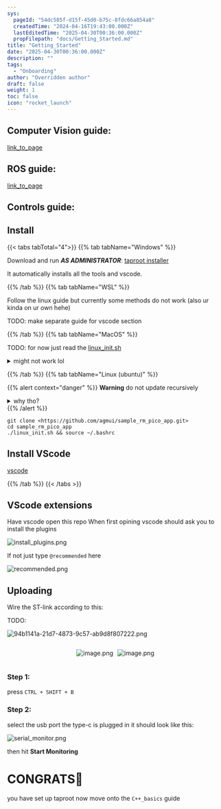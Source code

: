 ```yaml
---
sys:
  pageId: "54dc585f-d15f-45d0-b75c-8fdc66a854a8"
  createdTime: "2024-04-16T19:43:00.000Z"
  lastEditedTime: "2025-04-30T00:36:00.000Z"
  propFilepath: "docs/Getting_Started.md"
title: "Getting_Started"
date: "2025-04-30T00:36:00.000Z"
description: ""
tags:
  - "Onboarding"
author: "Overridden author"
draft: false
weight: 1
toc: false
icon: "rocket_launch"
---
```


## Computer Vision guide:

[link_to_page](86d45bc0-388b-4d26-8848-44f255f73d0e)

## ROS guide:

[link_to_page](3c76c1de-ec8f-46d6-8b0a-294005edc2d5)

## Controls guide:

## Install

{{< tabs tabTotal="4">}}
{{% tab tabName="Windows" %}}

Download and run _**AS ADMINISTRATOR**_: [taproot installer](https://github.com/Thornbots/TeachingFreshies/releases/tag/1.0)

It automatically installs all the tools and vscode.

{{% /tab %}}
{{% tab tabName="WSL" %}}

Follow the linux guide but currently some methods do not work (also ur kinda on ur own hehe)

TODO: make separate guide for vscode section

{{% /tab %}}
{{% tab tabName="MacOS" %}}

TODO: for now just read the [linux_init.sh](https://github.com/agmui/sample_rm_pico_app/blob/main/linux_init.sh)

<details>
<summary>might not work lol</summary>

`brew install libusb pkg-config`

Next install: [vscode](https://code.visualstudio.com/Download)

</details>

{{% /tab %}}
{{% tab tabName="Linux (ubuntu)" %}}

{{% alert context="danger" %}}
**Warning** do not update recursively
<details>
<summary>why tho?</summary>
There are some submodules that may go on for a while (like tinyusb) and I highly
recommend you don't need to get them.
If you want to see what submodules I update just look in `linux_init.sh`
</details>
{{% /alert %}}

```shell
git clone <https://github.com/agmui/sample_rm_pico_app.git>
cd sample_rm_pico_app
./linux_init.sh && source ~/.bashrc
```

## Install VScode

[vscode](https://code.visualstudio.com/Download)

{{% /tab %}}
{{< /tabs >}}

## VScode extensions

Have vscode open this repo
When first opining vscode should ask you to install the plugins

![install_plugins.png](https://prod-files-secure.s3.us-west-2.amazonaws.com/d518164a-d88e-44d1-a4ee-3adb3bd8bce0/89bd30f0-1825-4e77-867b-0a41ce370880/install_plugins.png?X-Amz-Algorithm=AWS4-HMAC-SHA256&X-Amz-Content-Sha256=UNSIGNED-PAYLOAD&X-Amz-Credential=ASIAZI2LB4666KTL3N6T%2F20250603%2Fus-west-2%2Fs3%2Faws4_request&X-Amz-Date=20250603T230811Z&X-Amz-Expires=3600&X-Amz-Security-Token=IQoJb3JpZ2luX2VjEEcaCXVzLXdlc3QtMiJIMEYCIQDeVZs6dqqjvt0rs27JY0D5%2FgMcdd3v2xnEXLTXVh5nwwIhANjtfZJDKL2uEPuCgdZGR1hPtXYrlFNt%2BcOt6IWT8%2FDlKv8DCCAQABoMNjM3NDIzMTgzODA1Igy6OduASCaSNz1XGeMq3AOSmixqWp%2FzsZf3ontkMwctFcxt1I6i%2FyhVr04wuX%2Bxg2Lm38XboBxkIIEvqeegwTMRcQ8COe%2BGhTKVjEsgXk6m0JTt%2BTlkrUf7B4XFrNzDA7LfNxrKfb%2FTMAxcBxxuHXreQ34JEK6cCyuIVjx8LtrjHuNyn4%2BV4sacYRpJhmacxYQ0oZu80fPlQl9WvvwsOIwSorU0vV0zgSIztu4KkBp8Dh2Dk7ErILkwVOh8ehLHbWxq8qaN%2BgLwT0spdJ8fN2d24Fi5Q1MGw5gjqZAru%2FiTR2hq1GvZbk%2FXyYV070y3dEplhX9aZ4wrhb9OkL7wXkIHgeHtMhaVoBmz7wS7RTdVRH1oqRFEQq7nsPUqWz%2Fx8ocJL20gL9s1PDKl%2FjGHg2o%2B0Li8nTbPTf9R4KigqmPM2RpY8jbK1u8RMvG2Tvg2j7OXNZVV2cDUE7ZoOfkMIm7uPXVP148z9e5QOMxAf2v5c8wgvPqhzt4j1twlkVqr2ek8nlFIoBTQMj2M3u5i0miGRJf91sudhh6bxevPlMjY3PuYHpPhdAPMgu3ZKfvFEC%2Fy4ND1sfngs7hgi8qECvJ1tbIdzcHXcAcOaOwOPEDZmbX9R7EmlzRPs3t%2Fssccs5pWTvv4p640NyYXfzDJ9%2F3BBjqkAds4GAQlV01JRJpDEkTmoKE%2BHxO7V4a2exOXROXHtaFZVE%2BSfdhHI%2BAXZrLAEm%2Ba42%2FM3Se%2BCvZGzSzRvJtUg8C%2BFrJS9iWsNpD0sHlEmKry4TrjA7UIm0gBNwAvJEsyUkJWvQx0UxX6Q%2F%2B1xCRCPSaiPaR8sAmcrkOwTKtjmzBDAuySYHL%2B7JUU5QTDkSYoHJaFrB2S2TtilPWBFvF2nXPSFM87&X-Amz-Signature=4e4f6bdd869244bcfb35def3ab2e22dbd6b6fbe2a44d2f436736bc9a08fb8e42&X-Amz-SignedHeaders=host&x-id=GetObject)

If not just type `@recommended` here  

![recommended.png](https://prod-files-secure.s3.us-west-2.amazonaws.com/d518164a-d88e-44d1-a4ee-3adb3bd8bce0/61e661e9-5d85-4dfc-be0d-8d2097a5e793/recommended.png?X-Amz-Algorithm=AWS4-HMAC-SHA256&X-Amz-Content-Sha256=UNSIGNED-PAYLOAD&X-Amz-Credential=ASIAZI2LB4666KTL3N6T%2F20250603%2Fus-west-2%2Fs3%2Faws4_request&X-Amz-Date=20250603T230811Z&X-Amz-Expires=3600&X-Amz-Security-Token=IQoJb3JpZ2luX2VjEEcaCXVzLXdlc3QtMiJIMEYCIQDeVZs6dqqjvt0rs27JY0D5%2FgMcdd3v2xnEXLTXVh5nwwIhANjtfZJDKL2uEPuCgdZGR1hPtXYrlFNt%2BcOt6IWT8%2FDlKv8DCCAQABoMNjM3NDIzMTgzODA1Igy6OduASCaSNz1XGeMq3AOSmixqWp%2FzsZf3ontkMwctFcxt1I6i%2FyhVr04wuX%2Bxg2Lm38XboBxkIIEvqeegwTMRcQ8COe%2BGhTKVjEsgXk6m0JTt%2BTlkrUf7B4XFrNzDA7LfNxrKfb%2FTMAxcBxxuHXreQ34JEK6cCyuIVjx8LtrjHuNyn4%2BV4sacYRpJhmacxYQ0oZu80fPlQl9WvvwsOIwSorU0vV0zgSIztu4KkBp8Dh2Dk7ErILkwVOh8ehLHbWxq8qaN%2BgLwT0spdJ8fN2d24Fi5Q1MGw5gjqZAru%2FiTR2hq1GvZbk%2FXyYV070y3dEplhX9aZ4wrhb9OkL7wXkIHgeHtMhaVoBmz7wS7RTdVRH1oqRFEQq7nsPUqWz%2Fx8ocJL20gL9s1PDKl%2FjGHg2o%2B0Li8nTbPTf9R4KigqmPM2RpY8jbK1u8RMvG2Tvg2j7OXNZVV2cDUE7ZoOfkMIm7uPXVP148z9e5QOMxAf2v5c8wgvPqhzt4j1twlkVqr2ek8nlFIoBTQMj2M3u5i0miGRJf91sudhh6bxevPlMjY3PuYHpPhdAPMgu3ZKfvFEC%2Fy4ND1sfngs7hgi8qECvJ1tbIdzcHXcAcOaOwOPEDZmbX9R7EmlzRPs3t%2Fssccs5pWTvv4p640NyYXfzDJ9%2F3BBjqkAds4GAQlV01JRJpDEkTmoKE%2BHxO7V4a2exOXROXHtaFZVE%2BSfdhHI%2BAXZrLAEm%2Ba42%2FM3Se%2BCvZGzSzRvJtUg8C%2BFrJS9iWsNpD0sHlEmKry4TrjA7UIm0gBNwAvJEsyUkJWvQx0UxX6Q%2F%2B1xCRCPSaiPaR8sAmcrkOwTKtjmzBDAuySYHL%2B7JUU5QTDkSYoHJaFrB2S2TtilPWBFvF2nXPSFM87&X-Amz-Signature=f3ceb35885af9f1aadd5c3ef2abae2a245150a1e0cdfd8a3cee86b77c6ccc3e3&X-Amz-SignedHeaders=host&x-id=GetObject)

## Uploading

Wire the ST-link according to this:

TODO:

![94b1141a-21d7-4873-9c57-ab9d8f807222.png](https://prod-files-secure.s3.us-west-2.amazonaws.com/d518164a-d88e-44d1-a4ee-3adb3bd8bce0/e5fad17d-ab82-4300-9f4c-505ab4b1202c/94b1141a-21d7-4873-9c57-ab9d8f807222.png?X-Amz-Algorithm=AWS4-HMAC-SHA256&X-Amz-Content-Sha256=UNSIGNED-PAYLOAD&X-Amz-Credential=ASIAZI2LB4666KTL3N6T%2F20250603%2Fus-west-2%2Fs3%2Faws4_request&X-Amz-Date=20250603T230811Z&X-Amz-Expires=3600&X-Amz-Security-Token=IQoJb3JpZ2luX2VjEEcaCXVzLXdlc3QtMiJIMEYCIQDeVZs6dqqjvt0rs27JY0D5%2FgMcdd3v2xnEXLTXVh5nwwIhANjtfZJDKL2uEPuCgdZGR1hPtXYrlFNt%2BcOt6IWT8%2FDlKv8DCCAQABoMNjM3NDIzMTgzODA1Igy6OduASCaSNz1XGeMq3AOSmixqWp%2FzsZf3ontkMwctFcxt1I6i%2FyhVr04wuX%2Bxg2Lm38XboBxkIIEvqeegwTMRcQ8COe%2BGhTKVjEsgXk6m0JTt%2BTlkrUf7B4XFrNzDA7LfNxrKfb%2FTMAxcBxxuHXreQ34JEK6cCyuIVjx8LtrjHuNyn4%2BV4sacYRpJhmacxYQ0oZu80fPlQl9WvvwsOIwSorU0vV0zgSIztu4KkBp8Dh2Dk7ErILkwVOh8ehLHbWxq8qaN%2BgLwT0spdJ8fN2d24Fi5Q1MGw5gjqZAru%2FiTR2hq1GvZbk%2FXyYV070y3dEplhX9aZ4wrhb9OkL7wXkIHgeHtMhaVoBmz7wS7RTdVRH1oqRFEQq7nsPUqWz%2Fx8ocJL20gL9s1PDKl%2FjGHg2o%2B0Li8nTbPTf9R4KigqmPM2RpY8jbK1u8RMvG2Tvg2j7OXNZVV2cDUE7ZoOfkMIm7uPXVP148z9e5QOMxAf2v5c8wgvPqhzt4j1twlkVqr2ek8nlFIoBTQMj2M3u5i0miGRJf91sudhh6bxevPlMjY3PuYHpPhdAPMgu3ZKfvFEC%2Fy4ND1sfngs7hgi8qECvJ1tbIdzcHXcAcOaOwOPEDZmbX9R7EmlzRPs3t%2Fssccs5pWTvv4p640NyYXfzDJ9%2F3BBjqkAds4GAQlV01JRJpDEkTmoKE%2BHxO7V4a2exOXROXHtaFZVE%2BSfdhHI%2BAXZrLAEm%2Ba42%2FM3Se%2BCvZGzSzRvJtUg8C%2BFrJS9iWsNpD0sHlEmKry4TrjA7UIm0gBNwAvJEsyUkJWvQx0UxX6Q%2F%2B1xCRCPSaiPaR8sAmcrkOwTKtjmzBDAuySYHL%2B7JUU5QTDkSYoHJaFrB2S2TtilPWBFvF2nXPSFM87&X-Amz-Signature=b6866d30475d60506a729c3a3ece80afb53c626d4300cdd2b13d44be6b1283fb&X-Amz-SignedHeaders=host&x-id=GetObject)

<div style="display: flex;flex-direction: row; column-gap:10px; max-width: 630px;justify-content: center;">
<div>

![image.png](https://prod-files-secure.s3.us-west-2.amazonaws.com/d518164a-d88e-44d1-a4ee-3adb3bd8bce0/210ecb78-1116-4d7b-b9b7-2292f66fa2c2/image.png?X-Amz-Algorithm=AWS4-HMAC-SHA256&X-Amz-Content-Sha256=UNSIGNED-PAYLOAD&X-Amz-Credential=ASIAZI2LB466YP24ZG5W%2F20250603%2Fus-west-2%2Fs3%2Faws4_request&X-Amz-Date=20250603T230813Z&X-Amz-Expires=3600&X-Amz-Security-Token=IQoJb3JpZ2luX2VjEEcaCXVzLXdlc3QtMiJHMEUCIHA8N5rN%2FSQCp6%2FewAkAYQSJVgToX6wCnje%2FGNtxAWI2AiEAve2wtXhTCG%2FJHQlb2rV00qEeLIwassOaWmfl06EheEwq%2FwMIIBAAGgw2Mzc0MjMxODM4MDUiDJaXhdL9ful5w9MaPSrcA1VZfiNjdIEaZMcpErmikaNfmSExPDPxCWZ871HONntsoO4CdWpmZUfX9eRdQ8S4Q0%2BjZskcd54fLbjyRtGDRI5I%2BxMXJVyaRRUeCwQnT%2FN2qwyDuf1i2tffVd2g%2BwVc5h8UuEwsCMkcltDa2pmxKKVLRY0Q34E%2FVfxiCn5caQe2j%2F2lRKaXnj0AlgnjRRcYdrQ39G%2Fvz4mn86PsMZCTzWelWbuPHDIEdClmGCGE4cV3W0PcPb3iTw9epqwOOrIeaWi390YYDtyearabp6XD9LffGh3EnfkSjxvArjhC2LQa6glRXy8%2F8Hu9zyIBKpqXzBem7nhmiwPSi5vIdi1wn2i%2Fz8Gtwd5BA0I5J%2BlYkl6BR%2F0PkLur910IHoiDq9Foa7Wk0CW9zZkPsmkGS2i%2FpRpEDHFzuBunmBZ2rfEohNE3US1kb3h6JFUQbfMSUGPONMBijsUHvRf0OSvMroitbnC1ak%2FCaR9em8m6XvdY4F8rXJ7DY9HWhx9%2BUWKt0%2FxFR3S1zzJyib4fcFZLW1TfYnrWeRaBf0Bqu8q18luGa9narfi5%2BDgx46uw%2FK5Rg8LwB3s9AqAVZ4EONrFOA7zvlYwd8uB3Y4OKz7zGfG71GV34kPXuUnQOzUgV6Ew6MKT3%2FcEGOqUB4GI9PpM8vZWD60QBzVkqq%2FeHvNsZu8Pk3b17AvEIwUPTRopnZsE1VqeUJjYaHn1vTeaeMSptOTg6XKJtUxAd%2FDOR65tMOVEwtvLtsH4XTgW6OxDNv7GXMRxtZIQFuigc0G1tN20FnNnfXTRkMVVO3wYWN0xLsUMztfCAOUmwCp67IDmuGlVj0kgMXiPf3biDmqpYUsO%2BAB6ajDc8tocXxO1vv7dI&X-Amz-Signature=97b28ab5e5772d22db2325a6c6b366e24748321a8bc26875fb98a43718a3f1f1&X-Amz-SignedHeaders=host&x-id=GetObject)

</div>
<div>

![image.png](https://prod-files-secure.s3.us-west-2.amazonaws.com/d518164a-d88e-44d1-a4ee-3adb3bd8bce0/33a0fd0f-8ca6-4a86-8e09-26e95ded1fff/image.png?X-Amz-Algorithm=AWS4-HMAC-SHA256&X-Amz-Content-Sha256=UNSIGNED-PAYLOAD&X-Amz-Credential=ASIAZI2LB4667AS4XF5L%2F20250603%2Fus-west-2%2Fs3%2Faws4_request&X-Amz-Date=20250603T230813Z&X-Amz-Expires=3600&X-Amz-Security-Token=IQoJb3JpZ2luX2VjEEcaCXVzLXdlc3QtMiJGMEQCIDpLfS%2Bb2Yf53cZZUEqCNp6ifxYhDZdfUzMgjJUsZK2yAiBVzyFaJfHrQZVQiKI8c3iVqRNB6GQ2jn1R0ZbW0htwkSr%2FAwggEAAaDDYzNzQyMzE4MzgwNSIMHIe8kgaoM5tvmKxhKtwD3CH%2FoNL0p4bdsB4harmls6cDHplChpAV7LBJJR51SgQnPn2dEj4krJ39TPRpUeHorSQCwBaa8O431pZ627lTRB3WUIvwUNGywqkB4HAJeoDZP0TDv60G%2BT1c108XXfn%2BQXg8dKh9Q4lIO5eBxG0iaLLPivTbDyz8RN3RmVgJtEHr2ix6gw3uzZ%2BmxTSozAp7eevJwUcme1t%2F4KOdfXYmZTt9j9RqFHkLDuhnGI3ufaTKHwSqjOD1ayKec4jX%2Bz93us8phml%2F3nzAU3VUTQ9nN7YIesj%2FeznQOAWqQ%2FTdR3gbDlVa9iVS8jHJ%2FpewjR%2BmySrwP%2FyZ7n9YJRLN3gHoL%2FZMT5MYpucwE88pTXOqZqbUrXaJHqXfMsiT5H0h3VOIE7GqiSWFdCX8TaXVXQTqKddFqJBKRoiDfC0IIU4cAwWXiFAgWAQI8NJpqrmAsBjuelpufcpi958gn21CGLb3gKRDe%2BBtXk3LyiHbuuu5YTskzfCEpa9FSPVuIdmeYjft1uPB%2BU2FPD08MuTHm%2BhKGsqZBmNdiG5%2FTW6NVLGHB5l4GRJorWwt7VrkXNiJQrr0vlsL5eZ2r%2FoKUVRmF3WRRlY9N8ZqYgZya5l1BnpLLxbt54PMtRpx2Lmo1ykwpff9wQY6pgFCbeI9mflK3tY1QAnFTnlEUUclR8aBTbhwQ%2Fo3A2Z%2F69egD4tcX7nNc2fhmooM829JyZ%2FwePTGYNL963SQdwoP7u%2FlmMVzZ2f0zYUdFssjzJaKrF7Py3RI8V2UolSFzUnKHatba2uf%2FqDuElPcdrv6HiWfDgl3KFnxUgXXhLD3B%2Fllbcgo3%2B3u3VoE5FWwRcLOWPABRk8tvBGNfpDtgfoZ2ucHEo8A&X-Amz-Signature=4dd95b5940ef55350dae4d632010ead8269ff4abdb3438021bf3a82173b8c186&X-Amz-SignedHeaders=host&x-id=GetObject)

</div>
</div>

### Step 1:

press `CTRL + SHIFT + B`

### Step 2:

select the usb port the type-c is plugged in it should look like this:

![serial_monitor.png](https://prod-files-secure.s3.us-west-2.amazonaws.com/d518164a-d88e-44d1-a4ee-3adb3bd8bce0/f03f4774-05d4-4393-b6a0-d5efb6d315ab/serial_monitor.png?X-Amz-Algorithm=AWS4-HMAC-SHA256&X-Amz-Content-Sha256=UNSIGNED-PAYLOAD&X-Amz-Credential=ASIAZI2LB4666KTL3N6T%2F20250603%2Fus-west-2%2Fs3%2Faws4_request&X-Amz-Date=20250603T230811Z&X-Amz-Expires=3600&X-Amz-Security-Token=IQoJb3JpZ2luX2VjEEcaCXVzLXdlc3QtMiJIMEYCIQDeVZs6dqqjvt0rs27JY0D5%2FgMcdd3v2xnEXLTXVh5nwwIhANjtfZJDKL2uEPuCgdZGR1hPtXYrlFNt%2BcOt6IWT8%2FDlKv8DCCAQABoMNjM3NDIzMTgzODA1Igy6OduASCaSNz1XGeMq3AOSmixqWp%2FzsZf3ontkMwctFcxt1I6i%2FyhVr04wuX%2Bxg2Lm38XboBxkIIEvqeegwTMRcQ8COe%2BGhTKVjEsgXk6m0JTt%2BTlkrUf7B4XFrNzDA7LfNxrKfb%2FTMAxcBxxuHXreQ34JEK6cCyuIVjx8LtrjHuNyn4%2BV4sacYRpJhmacxYQ0oZu80fPlQl9WvvwsOIwSorU0vV0zgSIztu4KkBp8Dh2Dk7ErILkwVOh8ehLHbWxq8qaN%2BgLwT0spdJ8fN2d24Fi5Q1MGw5gjqZAru%2FiTR2hq1GvZbk%2FXyYV070y3dEplhX9aZ4wrhb9OkL7wXkIHgeHtMhaVoBmz7wS7RTdVRH1oqRFEQq7nsPUqWz%2Fx8ocJL20gL9s1PDKl%2FjGHg2o%2B0Li8nTbPTf9R4KigqmPM2RpY8jbK1u8RMvG2Tvg2j7OXNZVV2cDUE7ZoOfkMIm7uPXVP148z9e5QOMxAf2v5c8wgvPqhzt4j1twlkVqr2ek8nlFIoBTQMj2M3u5i0miGRJf91sudhh6bxevPlMjY3PuYHpPhdAPMgu3ZKfvFEC%2Fy4ND1sfngs7hgi8qECvJ1tbIdzcHXcAcOaOwOPEDZmbX9R7EmlzRPs3t%2Fssccs5pWTvv4p640NyYXfzDJ9%2F3BBjqkAds4GAQlV01JRJpDEkTmoKE%2BHxO7V4a2exOXROXHtaFZVE%2BSfdhHI%2BAXZrLAEm%2Ba42%2FM3Se%2BCvZGzSzRvJtUg8C%2BFrJS9iWsNpD0sHlEmKry4TrjA7UIm0gBNwAvJEsyUkJWvQx0UxX6Q%2F%2B1xCRCPSaiPaR8sAmcrkOwTKtjmzBDAuySYHL%2B7JUU5QTDkSYoHJaFrB2S2TtilPWBFvF2nXPSFM87&X-Amz-Signature=4d43ddfefca89fe443c18a0055f8b7e1d303dc9ee77d24c574796fa2887eccf9&X-Amz-SignedHeaders=host&x-id=GetObject)

then hit **Start Monitoring**

# CONGRATS🎉

you have set up taproot now move onto the `C++_basics` guide
